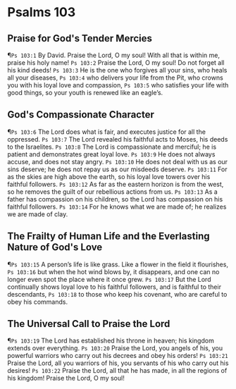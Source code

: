 # Psalms 103

## Praise for God's Tender Mercies
¶`Ps 103:1` By David. Praise the Lord, O my soul! With all that is within me, praise his holy name!
`Ps 103:2` Praise the Lord, O my soul! Do not forget all his kind deeds!
`Ps 103:3` He is the one who forgives all your sins, who heals all your diseases,
`Ps 103:4` who delivers your life from the Pit, who crowns you with his loyal love and compassion,
`Ps 103:5` who satisfies your life with good things, so your youth is renewed like an eagle’s.

## God's Compassionate Character
¶`Ps 103:6` The Lord does what is fair, and executes justice for all the oppressed.
`Ps 103:7` The Lord revealed his faithful acts to Moses, his deeds to the Israelites.
`Ps 103:8` The Lord is compassionate and merciful; he is patient and demonstrates great loyal love.
`Ps 103:9` He does not always accuse, and does not stay angry.
`Ps 103:10` He does not deal with us as our sins deserve; he does not repay us as our misdeeds deserve.
`Ps 103:11` For as the skies are high above the earth, so his loyal love towers over his faithful followers.
`Ps 103:12` As far as the eastern horizon is from the west, so he removes the guilt of our rebellious actions from us.
`Ps 103:13` As a father has compassion on his children, so the Lord has compassion on his faithful followers.
`Ps 103:14` For he knows what we are made of; he realizes we are made of clay.

## The Frailty of Human Life and the Everlasting Nature of God's Love
¶`Ps 103:15` A person’s life is like grass. Like a flower in the field it flourishes,
`Ps 103:16` but when the hot wind blows by, it disappears, and one can no longer even spot the place where it once grew.
`Ps 103:17` But the Lord continually shows loyal love to his faithful followers, and is faithful to their descendants,
`Ps 103:18` to those who keep his covenant, who are careful to obey his commands.

## The Universal Call to Praise the Lord
¶`Ps 103:19` The Lord has established his throne in heaven; his kingdom extends over everything.
`Ps 103:20` Praise the Lord, you angels of his, you powerful warriors who carry out his decrees and obey his orders!
`Ps 103:21` Praise the Lord, all you warriors of his, you servants of his who carry out his desires!
`Ps 103:22` Praise the Lord, all that he has made, in all the regions of his kingdom! Praise the Lord, O my soul!
